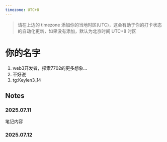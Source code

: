 ```yaml
---
timezone: UTC+8
---
```


> 请在上边的 timezone 添加你的当地时区(UTC)，这会有助于你的打卡状态的自动化更新，如果没有添加，默认为北京时间 UTC+8 时区


# 你的名字

1. web3开发者，探索7702的更多想象...
2. 不好说
3. tg:Keylen3_14

## Notes

<!-- Content_START -->

### 2025.07.11

笔记内容

### 2025.07.12

<!-- Content_END -->
